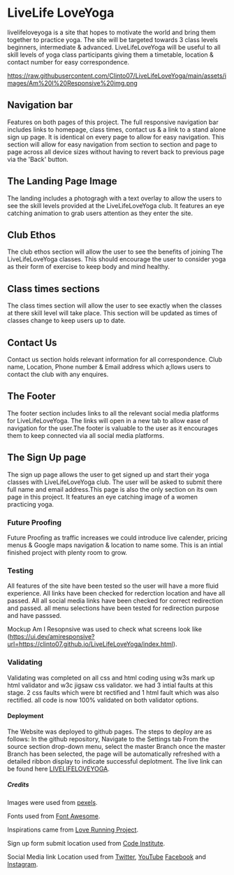 # LiveLife LoveYoga

livelifeloveyoga is a site that hopes to motivate the world and bring them together to practice yoga. The site will be targeted towards 3 class levels beginners, intermediate & advanced. LiveLifeLoveYoga will be useful to all skill levels of yoga class participants giving them a timetable, location & contact number for easy correspondence.

https://raw.githubusercontent.com/Clinto07/LiveLifeLoveYoga/main/assets/images/Am%20I%20Responsive%20img.png

## Navigation bar

Features on both pages of this project. The full responsive navigation bar includes links to homepage, class times, contact us & a link to a stand alone sign up page. It is identical on every page to allow for easy navigation.
This section will allow for easy navigation from section to section and page to page across all device sizes without having to revert back to previous page via the 'Back' button.

## The Landing Page Image

The landing includes a photogragh with a text overlay to allow the users to see the skill levels provided at the LiveLifeLoveYoga club. It features an eye catching animation to grab users attention as they enter the site.

## Club Ethos

The club ethos section will allow the user to see the benefits of joining The LiveLifeLoveYoga classes. This should encourage the user to consider yoga as their form of exercise to keep body and mind healthy.

## Class times sections

The class times section will allow the user to see exactly when the classes at there skill level will take place.
This section will be updated as times of classes change to keep users up to date.

## Contact Us

Contact us section holds relevant information for all correspondence. Club name, Location, Phone number & Email address which a;llows users to contact the club with any enquires.

## The Footer

The footer section includes links to all the relevant social media platforms for LiveLifeLoveYoga.
The links will open in a new tab to allow ease of navigation for the user.The footer is valuable to the user as it encourages them to keep connected via all social media platforms.

## The Sign Up page

The sign up page allows the user to get signed up and start their yoga classes with LiveLifeLoveYoga club. The user will be asked to submit there full name and email address.This page is also the only section on its own page in this project. It features an eye catching image of a women practicing yoga.

### Future Proofing

Future Proofing as traffic increases we could introduce live calender, pricing menus & Google maps navigation & location to name some. This is an intial finished project with plenty room to grow.

### Testing

All features of the site have been tested so the user will have a more fluid experience. All links have been checked for rederction location and have all passed. All all social media links have been checked for correct redirection and passed.
all menu selections have been tested for redirection purpose and have passsed.

Mockup Am I Resopnsive was used to check what screens look like
(https://ui.dev/amiresponsive?url=https://clinto07.github.io/LiveLifeLoveYoga/index.html).

### Validating

Validating was completed on all css and html coding using w3s mark up html validator and w3c jigsaw css validator.
we had 3 intial faults at this stage. 2 css faults which were bt rectified and 1 html fault which was also rectified.
all code is now 100% validated on both validator options.

#### Deployment

The Website was deployed to github pages. The steps to deploy are as follows: In the github repository, Navigate to the Settings tab From the source section drop-down menu, select the master Branch once the master Branch has been selected, the page will be automatically refreshed with a detailed ribbon display to indicate successful deplotment. The live link can be found here [LIVELIFELOVEYOGA](https://clinto07.github.io/livelifeloveyoga/index.html).

##### Credits

Images were used from [pexels](https://www.pexels.com/).

Fonts used from [Font Awesome](https://fontawesome.com/).

Inspirations came from [Love Running Project](https://clinto07.github.io/love-running/).

Sign up form submit location used from [Code Institute](https://formdump.codeinstitute.net/).

Social Media link Location used from [Twitter](https://twitter.com/), [YouTube](httpa://youtube.com/)
[Facebook](https://facebook.com/) and [Instagram](https://instagram.com/).